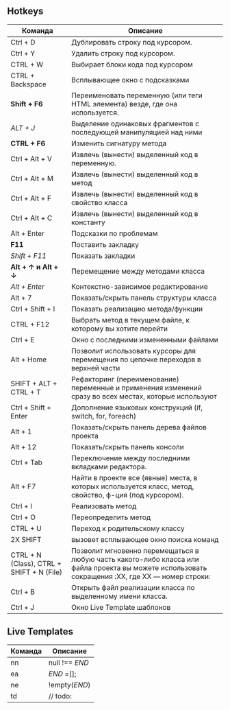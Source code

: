 Hotkeys
-

Команда | Описание
------------ | -------------
Ctrl + D |Дублировать строку под курсором.
Ctrl + Y |Удалить строку под курсором.
CTRL + W |Выбирает блоки кода под курсором
CTRL + Backspace |	Всплывающее окно с подсказками
**Shift + F6** |Переименовать переменную (или теги HTML элемента) везде, где она используется.
_ALT + J_ |Выделение одинаковых фрагментов с последующей манипуляцией над ними
**CTRL + F6** |Изменить сигнатуру метода
Ctrl + Alt + V |Извлечь (вынести) выделенный код в переменную.
Ctrl + Alt + M |Извлечь (вынести) выделенный код в метод
Ctrl + Alt + F |Извлечь (вынести) выделенный код в свойство класса
Ctrl + Alt + С |Извлечь (вынести) выделенный код в константу
Alt + Enter	|Подсказки по проблемам
**F11** |Поставить закладку
_Shift + F11_ |Показать закладки
**Alt + ↑ и  Alt + ↓** |Перемещение между методами класса
_Alt + Enter_ |Контекстно-зависимое редактирование
Alt + 7	|Показать/скрыть панель структуры класса
Ctrl + Shift + I |Показать реализацию метода/функции
CTRL + F12 | Выбрать метод в текущем файле, к которому вы хотите перейти
Ctrl + E |Окно с последними измененными файлами
Alt + Home | Позволит использовать курсоры для перемещения по цепочке переходов в верхней части
SHIFT + ALT + CTRL + T	|Рефакторинг (переименование) переменные и применения изменений сразу во всех местах, которые используют
Ctrl + Shift + Enter |Дополнение языковых конструкций (if, switch, for, foreach)
Alt + 1 |Показать/скрыть панель дерева файлов проекта
Alt + 12 |Показать/скрыть панель консоли
Ctrl + Tab |Переключение между последними вкладками редактора.
Alt + F7 |Найти в проекте все (явные) места, в которых используется класс, метод, свойство, ф-ция (под курсором).
Ctrl + I |Реализовать метод
Ctrl + O |Переопределить метод
CTRL + U |Переход к родительскому классу
2X SHIFT |вызовет всплывающее окно поиска команд
CTRL + N (Class),  CTRL + SHIFT + N (File) | Позволит мгновенно перемещаться в любую часть какого-либо класса или файла проекта вы можете использовать сокращения :XX, где ХХ — номер строки:	
Ctrl + B |Открыть файл реализации класса по выделенному имени класса.
Ctrl + J |Окно Live Template шаблонов

Live Templates
-

Команда | Описание
------------ | -------------
nn	|null !== $END$
ea	|$END$ =[];
ne 	|!empty($END$)
td	| // todo:
